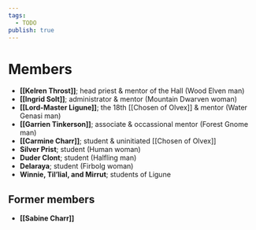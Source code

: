 ```yaml
---
tags:
  - TODO
publish: true
---
```

# Members
- **[[Kelren Throst]]**; head priest & mentor of the Hall (Wood Elven man)
- **[[Ingrid Solt]]**; administrator & mentor (Mountain Dwarven woman)
- **[[Lord-Master Ligune]]**; the 18th [[Chosen of Olvex]] & mentor (Water Genasi man)
- **[[Garrien Tinkerson]]**; associate & occassional mentor (Forest Gnome man)
- **[[Carmine Charr]]**; student & uninitiated [[Chosen of Olvex]]
- **Silver Prist**; student (Human woman)
- **Duder Clont**; student (Halfling man)
- **Delaraya**; student (Firbolg woman)
- **Winnie, Til’lial, and Mirrut**; students of Ligune
## Former members
- **[[Sabine Charr]]**


